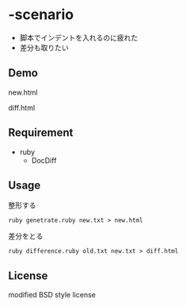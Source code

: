 # -scenario

- 脚本でインデントを入れるのに疲れた
- 差分も取りたい

## Demo

new.html

diff.html

## Requirement

- ruby
    - DocDiff

## Usage

整形する

```ruby genetrate.ruby new.txt > new.html```

差分をとる

```ruby difference.ruby old.txt new.txt > diff.html```

## License
modified BSD style license
